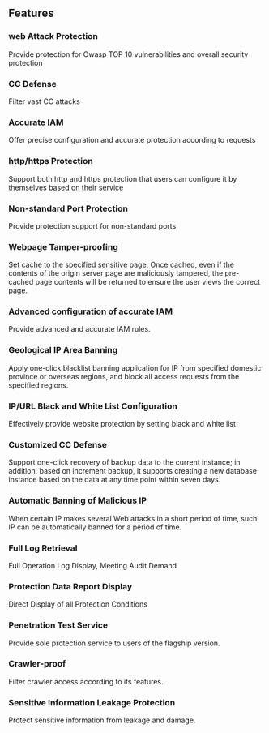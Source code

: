 ## Features

### web Attack Protection

Provide protection for Owasp TOP 10 vulnerabilities and overall security protection

### CC Defense

Filter vast CC attacks

### Accurate IAM

Offer precise configuration and accurate protection according to requests

### http/https Protection

Support both http and https protection that users can configure it by themselves based on their service

### Non-standard Port Protection

Provide protection support for non-standard ports

### Webpage Tamper-proofing

Set cache to the specified sensitive page. Once cached, even if the contents of the origin server page are maliciously tampered, the pre-cached page contents will be returned to ensure the user views the correct page.

### Advanced configuration of accurate IAM

Provide advanced and accurate IAM rules.

### Geological IP Area Banning

Apply one-click blacklist banning application for IP from specified domestic province or overseas regions, and block all access requests from the specified regions.

### IP/URL Black and White List Configuration

Effectively provide website protection by setting black and white list

### Customized CC Defense

Support one-click recovery of backup data to the current instance; in addition, based on increment backup, it supports creating a new database instance based on the data at any time point within seven days.

### Automatic Banning of Malicious IP

When certain IP makes several Web attacks in a short period of time, such IP can be automatically banned for a period of time.

### Full Log Retrieval

Full Operation Log Display, Meeting Audit Demand

### Protection Data Report Display

Direct Display of all Protection Conditions

### Penetration Test Service

Provide sole protection service to users of the flagship version.

### Crawler-proof

Filter crawler access according to its features.

### Sensitive Information Leakage Protection

Protect sensitive information from leakage and damage.

 